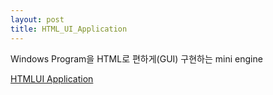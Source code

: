 ```yaml
---
layout: post
title: HTML_UI_Application 
---
```


Windows Program을 HTML로 편하게(GUI) 구현하는 mini engine

[ HTMLUI Application ](https://github.com/VintageAppMaker/HTML_UI_Application)
